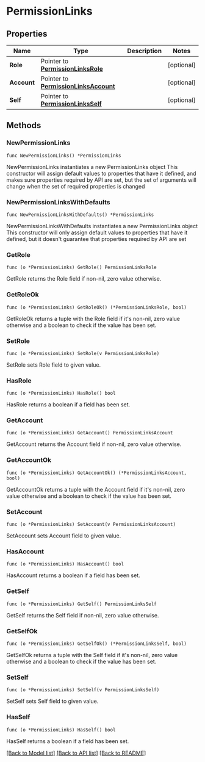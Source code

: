 # PermissionLinks

## Properties

Name | Type | Description | Notes
------------ | ------------- | ------------- | -------------
**Role** | Pointer to [**PermissionLinksRole**](PermissionLinksRole.md) |  | [optional] 
**Account** | Pointer to [**PermissionLinksAccount**](PermissionLinksAccount.md) |  | [optional] 
**Self** | Pointer to [**PermissionLinksSelf**](PermissionLinksSelf.md) |  | [optional] 

## Methods

### NewPermissionLinks

`func NewPermissionLinks() *PermissionLinks`

NewPermissionLinks instantiates a new PermissionLinks object
This constructor will assign default values to properties that have it defined,
and makes sure properties required by API are set, but the set of arguments
will change when the set of required properties is changed

### NewPermissionLinksWithDefaults

`func NewPermissionLinksWithDefaults() *PermissionLinks`

NewPermissionLinksWithDefaults instantiates a new PermissionLinks object
This constructor will only assign default values to properties that have it defined,
but it doesn't guarantee that properties required by API are set

### GetRole

`func (o *PermissionLinks) GetRole() PermissionLinksRole`

GetRole returns the Role field if non-nil, zero value otherwise.

### GetRoleOk

`func (o *PermissionLinks) GetRoleOk() (*PermissionLinksRole, bool)`

GetRoleOk returns a tuple with the Role field if it's non-nil, zero value otherwise
and a boolean to check if the value has been set.

### SetRole

`func (o *PermissionLinks) SetRole(v PermissionLinksRole)`

SetRole sets Role field to given value.

### HasRole

`func (o *PermissionLinks) HasRole() bool`

HasRole returns a boolean if a field has been set.

### GetAccount

`func (o *PermissionLinks) GetAccount() PermissionLinksAccount`

GetAccount returns the Account field if non-nil, zero value otherwise.

### GetAccountOk

`func (o *PermissionLinks) GetAccountOk() (*PermissionLinksAccount, bool)`

GetAccountOk returns a tuple with the Account field if it's non-nil, zero value otherwise
and a boolean to check if the value has been set.

### SetAccount

`func (o *PermissionLinks) SetAccount(v PermissionLinksAccount)`

SetAccount sets Account field to given value.

### HasAccount

`func (o *PermissionLinks) HasAccount() bool`

HasAccount returns a boolean if a field has been set.

### GetSelf

`func (o *PermissionLinks) GetSelf() PermissionLinksSelf`

GetSelf returns the Self field if non-nil, zero value otherwise.

### GetSelfOk

`func (o *PermissionLinks) GetSelfOk() (*PermissionLinksSelf, bool)`

GetSelfOk returns a tuple with the Self field if it's non-nil, zero value otherwise
and a boolean to check if the value has been set.

### SetSelf

`func (o *PermissionLinks) SetSelf(v PermissionLinksSelf)`

SetSelf sets Self field to given value.

### HasSelf

`func (o *PermissionLinks) HasSelf() bool`

HasSelf returns a boolean if a field has been set.


[[Back to Model list]](../README.md#documentation-for-models) [[Back to API list]](../README.md#documentation-for-api-endpoints) [[Back to README]](../README.md)


